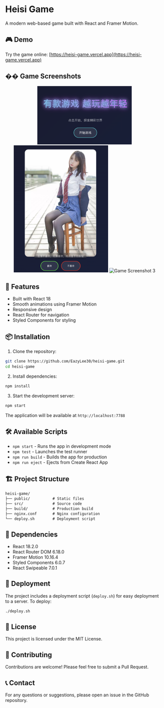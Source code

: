 # Heisi Game

A modern web-based game built with React and Framer Motion.

## 🎮 Demo

Try the game online: [https://heisi-game.vercel.app](https://heisi-game.vercel.app)

## �� Game Screenshots

<div align="center">
  <img src="https://raw.githubusercontent.com/EazyLee30/heisi-game/main/public/assets/game-screenshot-1.png" alt="Game Screenshot 1" width="300"/>
  <img src="https://raw.githubusercontent.com/EazyLee30/heisi-game/main/public/assets/game-screenshot-2.png" alt="Game Screenshot 2" width="300"/>
  <img src="https://raw.githubusercontent.com/EazyLee30/heisi-game/main/public/assets/game-screenshot-3.png" alt="Game Screenshot 3" width="300"/>
</div>

## 🚀 Features

- Built with React 18
- Smooth animations using Framer Motion
- Responsive design
- React Router for navigation
- Styled Components for styling

## 📦 Installation

1. Clone the repository:
```bash
git clone https://github.com/EazyLee30/heisi-game.git
cd heisi-game
```

2. Install dependencies:
```bash
npm install
```

3. Start the development server:
```bash
npm start
```

The application will be available at `http://localhost:7788`

## 🛠️ Available Scripts

- `npm start` - Runs the app in development mode
- `npm test` - Launches the test runner
- `npm run build` - Builds the app for production
- `npm run eject` - Ejects from Create React App

## 🏗️ Project Structure

```
heisi-game/
├── public/          # Static files
├── src/             # Source code
├── build/           # Production build
├── nginx.conf       # Nginx configuration
└── deploy.sh        # Deployment script
```

## 🔧 Dependencies

- React 18.2.0
- React Router DOM 6.18.0
- Framer Motion 10.16.4
- Styled Components 6.0.7
- React Swipeable 7.0.1

## 🚀 Deployment

The project includes a deployment script (`deploy.sh`) for easy deployment to a server. To deploy:

```bash
./deploy.sh
```

## 📝 License

This project is licensed under the MIT License.

## 🤝 Contributing

Contributions are welcome! Please feel free to submit a Pull Request.

## 📞 Contact

For any questions or suggestions, please open an issue in the GitHub repository. 